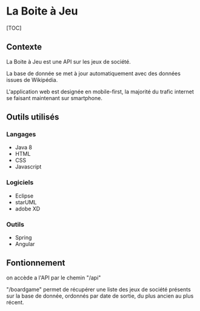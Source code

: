 # La Boite à Jeu



[TOC]

## Contexte

La Boite à Jeu est une API sur les jeux de société.

La base de donnée se met à jour automatiquement avec des données issues de Wikipédia.

L'application web est designée en mobile-first, la majorité du trafic internet se faisant maintenant sur smartphone.

## Outils utilisés

### Langages

- Java 8
- HTML
- CSS
- Javascript

### Logiciels

- Eclipse
- starUML
- adobe XD

### Outils

- Spring
- Angular

## Fontionnement

on accède a l'API par le chemin "/api"

"/boardgame" permet de récupérer une liste des jeux de société présents sur la base de donnée, ordonnés par date de sortie, du plus ancien au plus récent.